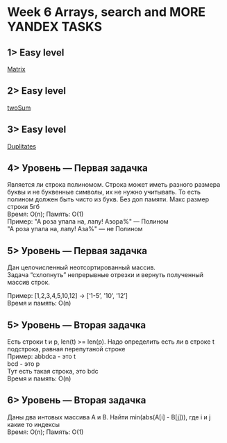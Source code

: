 ﻿# Week 6 Arrays, search and MORE YANDEX TASKS  
   
## 1> Easy level
[Matrix](http://informatics.mccme.ru/mod/statements/view3.php?id=270&chapterid=1427#1)
 

## 2> Easy level
[twoSum](https://leetcode.com/problems/two-sum/description/)

## 3> Easy level
[Duplitates](https://leetcode.com/problems/remove-duplicates-from-sorted-array/description/)
  
## 4> Уровень — Первая задачка  
Является ли строка полиномом. Строка может иметь разного размера буквы и не буквенные символы, их не нужно учитывать. То есть полином должен быть чисто из букв. Без доп памяти. Макс размер строки 5гб  
Время: O(n); Память: O(1)  
Пример: "А роза упала на, лапу! Азора%" — Полином  
"А роза упала на, лапу! Аза%" — не Полином 
  
## 5> Уровень — Первая задачка  
Дан целочисленный неотсортированный массив.  
Задача “схлопнуть”  непрерывные отрезки и вернуть полученный массив строк.  
  
Пример: [1,2,3,4,5,10,12] -> [‘1-5’, ’10’, ’12’]  
Время и память: O(n)

## 5> Уровень — Вторая задачка  
Есть строки t и p, len(t) >= len(p). Надо определить есть ли в строке t подстрока, равная перепутаной строке  
Пример: abbdсa - это t  
        bcd - это p  
        Тут есть такая строка, это bdc  
Время и память: O(n)  

## 6>  Уровень — Вторая задачка  
Даны два интовых массива A и B. Найти min(abs(A[i] - B[j])), где i и j какие то индексы  
Время: O(n); Память: O(1)  

